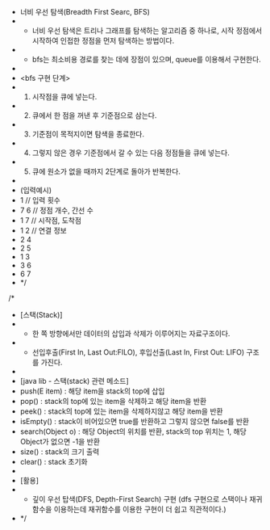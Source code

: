 * 너비 우선 탐색(Breadth First Searc, BFS)
* - 너비 우선 탐색은 트리나 그래프를 탐색하는 알고리즘 중 하나로, 시작 정점에서 시작하여 인접한 정점을 먼저 탐색하는 방법이다.
* - bfs는 최소비용 경로를 찾는 데에 장점이 있으며, queue를 이용해서 구현한다.
*
* <bfs 구현 단계>
* 1. 시작점을 큐에 넣는다.
* 2. 큐에서 한 점을 꺼낸 후 기준점으로 삼는다.
* 3. 기준점이 목적지이면 탐색을 종료한다.
* 4. 그렇지 않은 경우 기준점에서 갈 수 있는 다음 정점들을 큐에 넣는다.
* 5. 큐에 원소가 없을 때까지 2단계로 돌아가 반복한다.
*
* (입력예시)
* 1 // 입력 횟수
* 7 6 // 정점 개수, 간선 수
* 1 7 // 시작점, 도착점
* 1 2 // 연결 정보
* 2 4
* 2 5
* 1 3
* 3 6
* 6 7
* */

/*
* [스택(Stack)]
* - 한 쪽 방향에서만 데이터의 삽입과 삭제가 이루어지는 자료구조이다.
* - 선입후출(First In, Last Out:FILO), 후입선출(Last In, First Out: LIFO) 구조를 가진다.
*
* [java lib - 스택(stack) 관련 메소드]
* push(E item) : 해당 item을 stack의 top에 삽입
* pop() : stack의 top에 있는 item을 삭제하고 해당 item을 반환
* peek() : stack의 top에 있는 item을 삭제하지않고 해당 item을 반환
* isEmpty() : stack이 비어있으면 true를 반환하고 그렇지 않으면 false를 반환
* search(Object o) : 해당 Object의 위치를 반환, stack의 top 위치는 1, 해당 Object가 없으면 -1을 반환
* size() : stack의 크기 출력
* clear() : stack 초기화
*
* [활용]
* - 깊이 우선 탑색(DFS, Depth-First Search) 구현 (dfs 구현으로 스택이나 재귀함수을 이용하는데 재귀함수를 이용한 구현이 더 쉽고 직관적이다.)
* */
